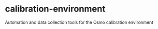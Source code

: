 # calibration-environment
Automation and data collection tools for the Osmo calibration environment
